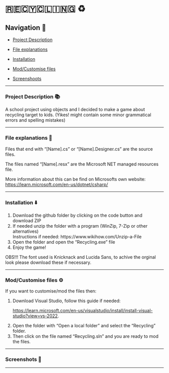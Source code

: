 # ​🇷​​🇪​​🇨​​🇾​​🇨​​🇱​​🇮​​🇳​​🇬 ♻️
## Navigation 📍
- [Project Description]()

- [File explanations]()

- [Installation]()

- [Mod/Customise files]()

- [Screenshoots]()
_____
### Project Description 📚
A school project using objects and I decided to make a game about recycling target to kids. 
(Yikes! might contain some minor grammatical errors and spelling mistakes) 
______

### File explanations 📁
Files that end with “[Name].cs” or “[Name].Designer.cs” are the source files. 

The files named “[Name].resx” are the Microsoft NET managed resources file.

More information about this can be find on Microsofts own website: https://learn.microsoft.com/en-us/dotnet/csharp/
______

### Installation ⬇️
<ol>
<li> Download the github folder by clicking on the code button and download ZIP </li>
<li> If needed unzip the folder with a program (WinZip, 7-Zip or other alternatives) 
  <br>Instructions if needed: https://www.wikihow.com/Unzip-a-File</li>
<li> Open the folder and open the “Recycling.exe” file </li>
<li> Enjoy the game! </li>
</ol>
OBS!!!
The font used is Knicknack and Lucida Sans, to achive the orginal look please download these if necessary.

______
### Mod/Customise files ⚙️
If you want to customise/mod the files then:
<ol>
<li> Download Visual Studio, follow this guide if needed: 

https://learn.microsoft.com/en-us/visualstudio/install/install-visual-studio?view=vs-2022. </li>
<li> Open the folder with “Open a local folder” and select the “Recycling” folder. </li>
<li> Then click on the file named “Recycling.sln” and you are ready to mod the files.</li>
</ol>

______
### Screenshots 📸
<p align = "center">
  
</p>

______

